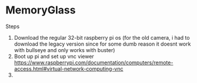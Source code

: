 # MemoryGlass

Steps
1. Download the regular 32-bit raspberry pi os (for the old camera, i had to download the legacy version since for some dumb reason it doesnt work with bullseye and only works with buster)
2. Boot up pi and set up vnc viewer https://www.raspberrypi.com/documentation/computers/remote-access.html#virtual-network-computing-vnc
3. 
